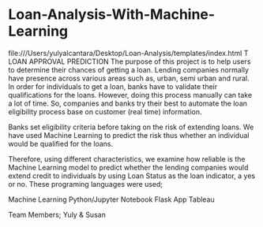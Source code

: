 # Loan-Analysis-With-Machine-Learning
file:///Users/yulyalcantara/Desktop/Loan-Analysis/templates/index.html
T
LOAN APPROVAL PREDICTION
The purpose of this project is to help users to determine their chances of getting a loan. Lending companies normally have presence across various areas such as, urban, semi urban and rural. In order for individuals to get a loan, banks have to validate their qualifications for the loans. However, doing this process manually can take a lot of time. So, companies and banks try their best to automate the loan eligibility process base on customer (real time) information.

Banks set eligibility criteria before taking on the risk of extending loans. We have used Machine Learning to predict the risk thus whether an individual would be qualified for the loans.

Therefore, using different characteristics, we examine how reliable is the Machine Learning model to predict whether the lending companies would extend credit to individuals by using Loan Status as the loan indicator, a yes or no. These programing languages were used;

 Machine Learning
 Python/Jupyter Notebook
 Flask App
 Tableau

Team Members;
Yuly & Susan
              

